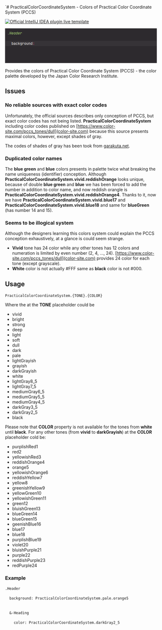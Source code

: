 `# PracticalColorCoordinateSystem - Colors of Practical Color Coordinate System (PCCS)

[![Official IntelliJ IDEA plugin live template](https://img.shields.io/badge/IntelliJ_IDEA_Live_Template-pccs-blue.svg?style=flat)](https://plugins.jetbrains.com/plugin/17677-yamato-daiwa-frontend)

![](LiveTemplateDemo.gif)

Provides the colors of Practical Color Coordinate System (PCCS) - the color palette developed by the Japan Color Research Institute.


## Issues
### No reliable sources with exact color codes

Unfortunately, the official sources describes only conception of PCCS, but exact color codes has not being listed.
**PracticalColorCoordinateSystem** including color codes published on [https://www.color-site.com/pccs_tones/dull](color-site.com)
because this source presents maximal colors, however, except shades of gray.

The codes of shades of gray has been took from [garakuta.net](http://www.garakuta.net/color/pccs/index.html).  


### Duplicated color names

The **blue green** and **blue** colors presents in palette twice what breaking the name uniqueness (identifier) conception.
Although **PracticalColorCoordinateSystem.vivid.reddishOrange** looks unique, because of double **blue green** and **blue**
we has been forced to add the number in addition to color name, and now reddish orangle is 
**PracticalColorCoordinateSystem.vivid.reddishOrange4**.
Thanks to it, now we have **PracticalColorCoordinateSystem.vivid.blue17** and **PracticalColorCoordinateSystem.vivid.blue18**
and same for **blueGreen** (has number 14 and 15).


### Seems to be illogical system

Although the designers learning this colors system could explain the PCCS conception exhaustively, at a glance is could 
seem strange.

* **Vivid** tone has 24 color while any other tones has 12 colors and numeration is limited by even number (2, 4, ..., 24).
  [https://www.color-site.com/pccs_tones/dull](color-site.com) provides 24 color for each tone (except grayscale).
* **White** color is not actually #FFF same as **black** color is not #000.

## Usage

```
PracticalColorCoordinateSystem.{TONE}.{COLOR}
```

Where the at the **TONE** placeholder could be

* vivid
* bright
* strong
* deep
* light
* soft
* dull
* dark
* pale
* lightGrayish
* grayish
* darkGrayish
* white
* lightGray8_5
* lightGray7_5
* mediumGray6_5
* mediumGray5_5
* mediumGray4_5
* darkGray3_5
* darkGray2_5
* black

Please note that **COLOR** property is not available for the tones from **white** until **black**.
For any other tones (from **vivid** to **darkGrayish**) at the **COLOR** placeholder cold be:

* purplishRed1
* red2
* yellowishRed3
* reddishOrange4
* orange5
* yellowishOrange6
* reddishYellow7
* yellow8
* greenishYellow9
* yellowGreen10
* yellowishGreen11
* green12
* bluishGreen13
* blueGreen14
* blueGreen15
* geenishBlue16
* blue17
* blue18
* purplishBlue19
* violet20
* bluishPurple21
* purple22
* reddishPurple23
* redPurple24


### Example

```stylus
.Header

  background: PracticalColorCoordinateSystem.pale.orange5


  &-Heading

    color: PracticalColorCoordinateSystem.darkGray2_5
```

